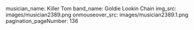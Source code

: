 musician_name: Killer Tom
band_name: Goldie Lookin Chain
img_src: images/musician2389.png
onmouseover_src: images/musician2389.1.png
pagination_pageNumber: 136